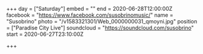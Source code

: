+++
day = ["Saturday"]
embed = ""
end = 2020-06-28T12:00:00Z
facebook = "https://www.facebook.com/susobrinomusic/"
name = "Susobrino"
photo = "/v1583321301/Web_0000000031_qmoyni.jpg"
position = ["Paradise City Live"]
soundcloud = "https://soundcloud.com/susobrino"
start = 2020-06-27T23:10:00Z

+++
